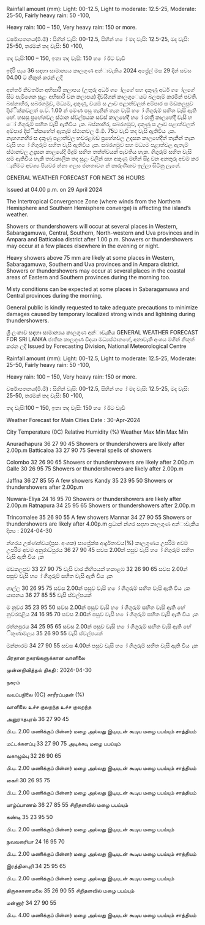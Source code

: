 Rainfall amount (mm): Light: 00-12.5, Light to moderate: 12.5-25, Moderate: 25-50, Fairly heavy rain: 50 -100,

Heavy rain: 100 – 150, Very heavy rain: 150 or more.

වර්ෂාපතනය(මි.මී) : සිහින් වැසි: 00-12.5, සිහින් හ ෝ මද වැසි: 12.5-25, මද වැසි: 25-50, තරමක් තද වැසි: 50 -100,

තද වැසි:100 – 150, ඉතා තද වැසි: 150 හ ෝ ඊට වැඩි

ඉදිරි පැය 36 සඳහා සාමාන්‍යය කාලගුණ අන්‍ාවැකිය 2024 අප්‍රේල් මස 29 දින්‍ සවස 04.00 ට නිකුත් කරන්‍ ලදි

අන්තර් නිවර්තන අභිසාරී කලාපය (උතුරු අර්ධ ග ෝලගේ සහ දකුණු අර්ධ ග ෝලගේ සිට පැමිගෙන සුළං අභිසාරී වන කලාපය) දිවයිගන් කාලගුෙයට බලපෑම් කරමින් පවතී. බස්නාහිර, සබරගමුව, මධ්‍යම, දකුණු, වයඹ ස ඌව පළාත්වලත් අම්පාර ස මඩකලපුව දිස්ික්කවලත් ප.ව. 1.00 න් පමණ පසු තැනින් තැන වැසි හ ෝ ගිගුරුම් සහිත වැසි ඇති හේ. හසසු ප්‍රහේශවල ස්ථාන ස්වල්පයක සවස් කාලහේදී හ ෝ රාත්‍රී කාලහේදී වැසි හ ෝ ගිගුරුම් සහිත වැසි ඇතිවිය ැක. බස්නාහිර, සබරගමුව, දකුණු ස ඌව පළාත්වලත් අම්පාර දිස්ික්කහේත් ඇතැම් ස්ථානවල මි.මී. 75ට වැඩි තද වැසි ඇතිවිය ැක. නැහගනහිර ස දකුණු පළාත්වල හවරළබඩ ප්‍රහේශවල උදෑසන කාලහේදීත් තැනින් තැන වැසි හ ෝ ගිගුරුම් සහිත වැසි ඇතිවිය ැක. සබරගමුව සහ මධ්‍යම පළාත්වල ඇතැම් ස්ථානවල උදෑසන කාලයේදී මීදුම් සහිත තත්ත්වයක් පැවතිය හැක. ගිගුරුම් සහිත වැසි සම ඇතිවිය හැකි තාවකාලික තද සුළං වලින් සහ අකුණු මඟින් සිදු වන අනතුරු අවම කර ැනීමට අවශ්‍ය පියවර න්නා ගලස ජනතාවග න් කාරුණිකව ඉල්ලා සිටිනු ලැගේ.

GENERAL WEATHER FORECAST FOR NEXT 36 HOURS

Issued at 04.00 p.m. on 29 April 2024

The Intertropical Convergence Zone (where winds from the Northern Hemisphere and Southern Hemisphere converge) is affecting the island’s weather.

Showers or thundershowers will occur at several places in Western, Sabaragamuwa, Central, Southern, North-western and Uva provinces and in Ampara and Batticaloa district after 1.00 p.m. Showers or thundershowers may occur at a few places elsewhere in the evening or night.

Heavy showers above 75 mm are likely at some places in Western, Sabaragamuwa, Southern and Uva provinces and in Ampara district. Showers or thundershowers may occur at several places in the coastal areas of Eastern and Southern provinces during the morning too.

Misty conditions can be expected at some places in Sabaragamuwa and Central provinces during the morning.

General public is kindly requested to take adequate precautions to minimize damages caused by temporary localized strong winds and lightning during thundershowers.

ශ්‍රී ලංකාව සඳහා සාමාන්‍යය කාලගුණ අන්‍ාවැකිය GENERAL WEATHER FORECAST FOR SRI LANKA ජාතික කාලගුණ විදයා මධ්‍යස්ථානහේ, අනාවැකි අංශය මගින් නිකුත් කරන ලදි Issued by Forecasting Division, National Meteorological Centre

Rainfall amount (mm): Light: 00-12.5, Light to moderate: 12.5-25, Moderate: 25-50, Fairly heavy rain: 50 -100,

Heavy rain: 100 – 150, Very heavy rain: 150 or more.

වර්ෂාපතනය(මි.මී) : සිහින් වැසි: 00-12.5, සිහින් හ ෝ මද වැසි: 12.5-25, මද වැසි: 25-50, තරමක් තද වැසි: 50 -100,

තද වැසි:100 – 150, ඉතා තද වැසි: 150 හ ෝ ඊට වැඩි

Weather Forecast for Main Cities Date : 30-Apr-2024

City Temperature (0C) Relative Humidity (%) Weather Max Min Max Min

Anuradhapura 36 27 90 45 Showers or thundershowers are likely after 2.00p.m Batticaloa 33 27 90 75 Several spells of showers

Colombo 32 26 90 65 Showers or thundershowers are likely after 2.00p.m Galle 30 26 95 75 Showers or thundershowers are likely after 2.00p.m

Jaffna 36 27 85 55 A few showers Kandy 35 23 95 50 Showers or thundershowers after 2.00p.m

Nuwara-Eliya 24 16 95 70 Showers or thundershowers are likely after 2.00p.m Ratnapura 34 25 95 65 Showers or thundershowers after 2.00p.m

Trincomalee 35 26 90 55 A few showers Mannar 34 27 90 55 Showers or thundershowers are likely after 4.00p.m ප්‍රධාන්‍ න්‍ගර සදහා කාලගුණ අන්‍ාවැකිය දින්‍ය : 2024-04-30

න්‍ගරය උෂ්ණත්වය(ප්‍රස. අංශක) සාප්‍රේක්ෂ ආර්ද්‍රතාවය(%) කාලගුණය උපරිම අවම උපරිම අවම අනුරාධ්‍පුරය 36 27 90 45 සවස 2.00න් පසුව වැසි හ ෝ ගිගුරුම් සහිත වැසි ඇති විය ැක

මඩකලපුව 33 27 90 75 වැසි වාර කිහිපයක් හකාළඹ 32 26 90 65 සවස 2.00න් පසුව වැසි හ ෝ ගිගුරුම් සහිත වැසි ඇති විය ැක

ගාල්ල 30 26 95 75 සවස 2.00න් පසුව වැසි හ ෝ ගිගුරුම් සහිත වැසි ඇති විය ැක යාපනය 36 27 85 55 වැසි ස්වල්පයක්

ම නුවර 35 23 95 50 සවස 2.00න් පසුව වැසි හ ෝ ගිගුරුම් සහිත වැසි ඇති හේ නුවරඑළිය 24 16 95 70 සවස 2.00න් පසුව වැසි හ ෝ ගිගුරුම් සහිත වැසි ඇති විය ැක

රත්නපුරය 34 25 95 65 සවස 2.00න් පසුව වැසි හ ෝ ගිගුරුම් සහිත වැසි ඇති හේ ිකුණාමලය 35 26 90 55 වැසි ස්වල්පයක්

මන්නාරම 34 27 90 55 සවස 4.00න් පසුව වැසි හ ෝ ගිගුරුම් සහිත වැසි ඇති විය ැක

பிரதான நகரங்களுக்கான வானிலை

முன்னறிவித்தல் திகதி : 2024-04-30

நகரம்

வவப்பநிலை (0C) சாரீரப்பதன் (%)

வானிலை உச்ச குலறந்த உச்ச குலறந்த

அனுராதபுரம் 36 27 90 45

பி.ப. 2.00 மணிக்குப் பின்னர் மழை அல்லது இடியுடன் கூடிய மழை பபய்யும் சாத்தியம்

மட்டக்களப்பு 33 27 90 75 அடிக்கடி மழை பபய்யும்

வகாழும்பு 32 26 90 65

பி.ப. 2.00 மணிக்குப் பின்னர் மழை அல்லது இடியுடன் கூடிய மழை பபய்யும் சாத்தியம்

காைி 30 26 95 75

பி.ப. 2.00 மணிக்குப் பின்னர் மழை அல்லது இடியுடன் கூடிய மழை பபய்யும் சாத்தியம்

யாழ்ப்பாணம் 36 27 85 55 சிறிதளவில் மழை பபய்யும்

கண்டி 35 23 95 50

பி.ப. 2.00 மணிக்குப் பின்னர் மழை அல்லது இடியுடன் கூடிய மழை பபய்யும்

நுவவரைியா 24 16 95 70

பி.ப. 2.00 மணிக்குப் பின்னர் மழை அல்லது இடியுடன் கூடிய மழை பபய்யும் சாத்தியம்

இரத்தினபுரி 34 25 95 65

பி.ப. 2.00 மணிக்குப் பின்னர் மழை அல்லது இடியுடன் கூடிய மழை பபய்யும்

திருககாணமலை 35 26 90 55 சிறிதளவில் மழை பபய்யும்

மன்னார் 34 27 90 55

பி.ப. 4.00 மணிக்குப் பின்னர் மழை அல்லது இடியுடன் கூடிய மழை பபய்யும் சாத்தியம்